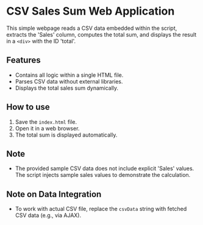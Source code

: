 # CSV Sales Sum Web Application

This simple webpage reads a CSV data embedded within the script, extracts the 'Sales' column, computes the total sum, and displays the result in a `<div>` with the ID 'total'.

## Features
- Contains all logic within a single HTML file.
- Parses CSV data without external libraries.
- Displays the total sales sum dynamically.

## How to use
1. Save the `index.html` file.
2. Open it in a web browser.
3. The total sum is displayed automatically.

## Note
- The provided sample CSV data does not include explicit 'Sales' values. The script injects sample sales values to demonstrate the calculation.

## Note on Data Integration
- To work with actual CSV file, replace the `csvData` string with fetched CSV data (e.g., via AJAX).